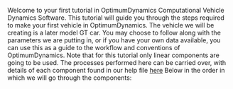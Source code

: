 Welcome to your first tutorial in OptimumDynamics Computational Vehicle Dynamics Software.  This tutorial will guide you through the steps required to make your first vehicle in OptimumDynamics.  The vehicle we will be creating is a later model GT car.  You may choose to follow along with the parameters we are putting in, or if you have your own data available, you can use this as a guide to the workflow and conventions of OptimumDynamics.  Note that for this tutorial only linear components are going to be used.  The processes performed here can be carried over, with details of each component found in our help file [here](https://optimumdynamicshelp.readthedocs.io/en/latest/#1_Getting_Started/A_Software_Requirements/)  Below in the order in which we will go through the components:



